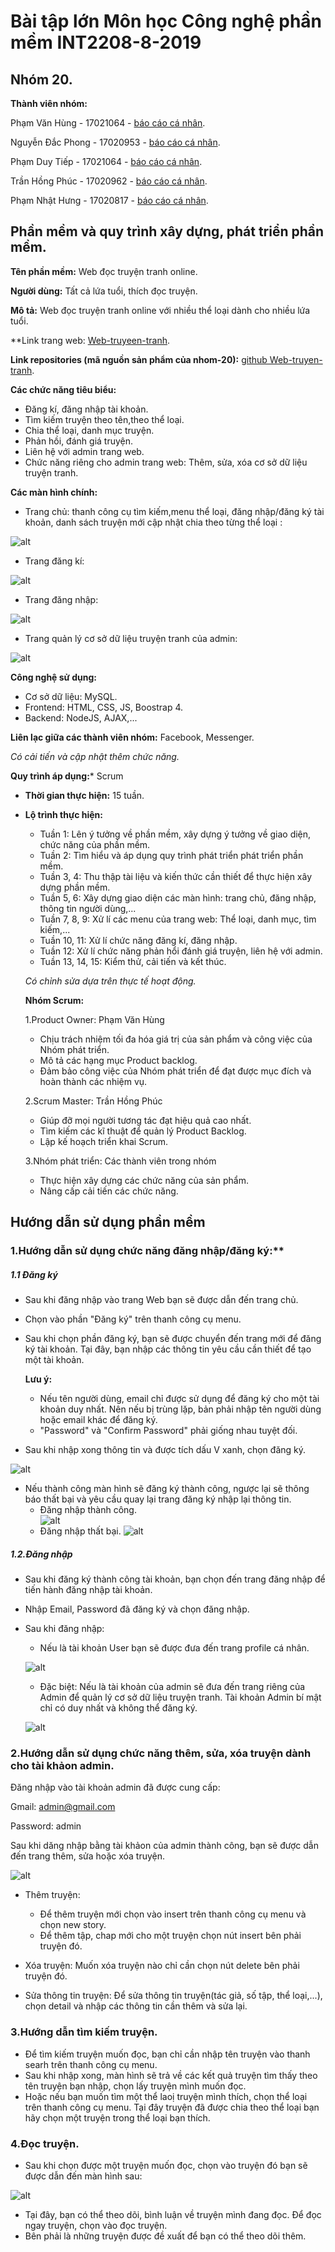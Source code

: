 # Bài tập lớn Môn học Công nghệ phần mềm INT2208-8-2019
## Nhóm 20.

**Thành viên nhóm:**

   Phạm Văn Hùng - 17021064 - [báo cáo cá nhân](https://github.com/phamhung99/INT2208-8-2019/tree/master/PhamVanHung).
  
   Nguyễn Đắc Phong - 17020953 - [báo cáo cá nhân](https://github.com/Nguyendacphong09/INT2208-8-2019/tree/master/NguyenDacPhong).
  
   Phạm Duy Tiếp - 17021064 - [báo cáo cá nhân](https://github.com/tiep2999/INT2208-8-2019/tree/master/PhamDuyTiep).
  
   Trần Hồng Phúc - 17020962 - [báo cáo cá nhân](https://github.com/17020962/INT2208-8-2019/tree/master/TranHongPhuc).
  
   Phạm Nhật Hưng - 17020817 - [báo cáo cá nhân](https://github.com/SkyHunter666/INT2208-8-2019/tree/master/PhamNhatHung).

## Phần mềm và quy trình xây dựng, phát triển phần mềm.

**Tên phần mềm:** Web đọc truyện tranh online.

**Người dùng:** Tất cả lứa tuổi, thích đọc truyện.

**Mô tả:** Web đọc truyện tranh online với nhiều thể loại dành cho nhiều lứa tuổi.

**Link trang web: [Web-truyeen-tranh](https://afternoon-gorge-98922.herokuapp.com/?fbclid=IwAR1Y6H9KRQORxnZ4Ux0ViRx64Tq0uWPh2bId4Rhwl4C8rbbdatYqRwYxOyU).

**Link repositories (mã nguồn sản phẩm của nhom-20):** [github Web-truyen-tranh](https://github.com/tiep2999/Website-truyen-tranh).

**Các chức năng tiêu biểu:**

  - Đăng kí, đăng nhập tài khoản.
  - Tìm kiếm truyện theo tên,theo thể loại.
  - Chia thể loại, danh mục truyện.
  - Phản hồi, đánh giá truyện.
  - Liên hệ với admin trang web. 
  - Chức năng riêng cho admin trang web: Thêm, sửa, xóa cơ sở dữ liệu truyện tranh.

**Các màn hình chính:** 

  - Trang chủ: thanh công cụ tìm kiếm,menu thể loại, đăng nhập/đăng ký tài khoản, danh sách truyện mới cập nhật chia theo từng thể loại :
  
  ![alt](https://github.com/tiep2999/aaaa/blob/master/home1.png)
  
  - Trang đăng kí:
  
  ![alt](https://github.com/tiep2999/aaaa/blob/master/logup.png)
  
  - Trang đăng nhập:
  
  ![alt](https://github.com/tiep2999/aaaa/blob/master/login.png)
  
  - Trang quản lý cơ sở dữ liệu truyện tranh của admin:
  
  ![alt](https://github.com/tiep2999/aaaa/blob/master/admin.png)
  
 **Công nghệ sử dụng:**
  + Cơ sở dữ liệu: MySQL.
  + Frontend: HTML, CSS, JS, Boostrap 4.
  + Backend: NodeJS, AJAX,... 
 
 **Liên lạc giữa các thành viên nhóm:** Facebook, Messenger.
 
  *Có cải tiến và cập nhật thêm chức năng.*
  
 **Quy trình áp dụng:*** Scrum
  
  - **Thời gian thực hiện:** 15 tuần.
  
  - **Lộ trình thực hiện:**
    - Tuần 1: Lên ý tưởng về phần mềm, xây dựng ý tưởng về giao diện, chức năng của phần mềm.
    - Tuần 2: Tìm hiểu và áp dụng quy trình phát triển phát triển phần mềm.
    - Tuần 3, 4: Thu thập tài liệu và kiến thức cần thiết để thực hiện xây dựng phần mềm.
    - Tuần 5, 6: Xây dựng giao diện các màn hình: trang chủ, đăng nhập, thông tin người dùng,...
    - Tuần 7, 8, 9: Xử lí các menu của trang web: Thể loại, danh mục, tìm kiếm,...
    - Tuần 10, 11: Xử lí chức năng đăng kí, đăng nhập.
    - Tuần 12: Xử lí chức năng phản hổi đánh giá truyện, liên hệ với admin.
    - Tuần 13, 14, 15: Kiểm thử, cải tiến và kết thúc.
    
    *Có chỉnh sửa dựa trên thực tế hoạt động.*
    
    **Nhóm Scrum:**
    
    1.Product Owner: Phạm Văn Hùng 
      - Chịu trách nhiệm tối đa hóa giá trị của sản phẩm và công việc của Nhóm phát triển.
      - Mô tả các hạng mục Product backlog.
      - Đảm bảo công việc của Nhóm phát triển để đạt được mục đích và hoàn thành các nhiệm vụ.
      
    2.Scrum Master: Trần Hồng Phúc
      - Giúp đỡ mọi người tương tác đạt hiệu quả cao nhất.
      - Tìm kiếm các kĩ thuật để quản lý Product Backlog.
      - Lập kế hoạch triển khai Scrum.
      
    3.Nhóm phát triển: Các thành viên trong nhóm
      - Thực hiện xây dựng các chức năng của sản phẩm.
      - Nâng cấp cải tiến các chức năng.
      
 ## Hướng dẫn sử dụng phần mềm
   
   ### 1.Hướng dẫn sử dụng chức năng đăng nhập/đăng ký:**
   
   ##### 1.1 Đăng ký
   - Sau khi đăng nhập vào trang Web bạn sẽ được dẫn đến trang chủ.
   - Chọn vào phần "Đăng ký" trên thanh công cụ menu.
   - Sau khi chọn phần đăng ký, bạn sẽ được chuyển đến trang mới để đăng ký tài khoản. Tại đây, bạn nhập các thông tin yêu cầu cần            thiết để tạo một tài khoản.
   
     **Lưu ý:**
     - Nếu tên người dùng, email chỉ được sử dụng để đăng ký cho một tài khoản duy nhất. Nên nếu bị trùng lặp, bản phải nhập tên người          dùng hoặc email khác để đăng ký.
     - "Password" và "Confirm Password" phải giống nhau tuyệt đối.
     
   - Sau khi nhập xong thông tin và được tích dấu V xanh, chọn đăng ký.
   
   ![alt](https://github.com/tiep2999/aaaa/blob/master/CNPM/enterLog.png)
     
   - Nếu thành công màn hình sẽ đăng ký thành công, ngược lại sẽ thông báo thất bại và yêu cầu quay lại trang đăng ký nhập lại thông          tin.
     - Đăng nhập thành công.  
   ![alt](https://github.com/tiep2999/aaaa/blob/master/CNPM/loginOK.png)
     - Đăng nhập thất bại.
   ![alt](https://github.com/tiep2999/aaaa/blob/master/CNPM/failLog.png)
   
   ##### 1.2.Đăng nhập
   
   - Sau khi đăng ký thành công tài khoản, bạn chọn đến trang đăng nhập để tiến hành đăng nhập tài khoản.
   - Nhập Email, Password đã đăng ký và chọn đăng nhập.
   - Sau khi đăng nhập:
      - Nếu là tài khoản User bạn sẽ được đưa đến trang profile cá nhân.
      
      ![alt](https://github.com/tiep2999/aaaa/blob/master/CNPM/profile.png)
      
      - Đặc biệt: Nếu là tài khoản của admin sẽ đưa đến trang riêng của Admin để quản lý cơ sở dữ liệu truyện tranh. Tài khoản Admin bí         mật chỉ có duy nhất và không thể đăng ký.
      
      ![alt](https://github.com/tiep2999/aaaa/blob/master/CNPM/admin.png)
      
  ### 2.Hướng dẫn sử dụng chức năng thêm, sửa, xóa truyện dành cho tài khảon admin.
  
  Đăng nhập vào tài khoản admin đã được cung cấp:

  Gmail: admin@gmail.com

  Password: admin
  
  Sau khi dăng nhập bằng tài khảon của admin thành công, bạn sẽ được dẫn đến trang thêm, sửa hoặc xóa truyện.
  
  ![alt](https://github.com/tiep2999/aaaa/blob/master/CNPM/admin.png)
  
   - Thêm truyện:
     - Để thêm truyện mới chọn vào insert trên thanh công cụ menu và chọn new story.
     - Để thêm tập, chap mới cho một truyện chọn nút insert bên phải truyện đó.
     
   - Xóa truyện: Muốn xóa truyện nào chỉ cần chọn nút delete bên phải truyện đó.
   
   - Sửa thông tin truyện: Để sửa thông tin truyện(tác giả, số tập, thể loại,...), chọn detail và nhập các thông tin cần thêm và sửa lại.
   
  ### 3.Hướng dẫn tìm kiếm truyện.
  
   - Để tìm kiếm truyện muốn đọc, bạn chỉ cần nhập tên truyện vào thanh searh trên thanh công cụ menu.
   - Sau khi nhập xong, màn hình sẽ trả về các kết quả truyện tìm thấy theo tên truyện bạn nhập, chọn lấy truyện mình muốn đọc.
   - Hoặc nếu bạn muốn tìm một thể laoị truyện mình thích, chọn thể loại trên thanh công cụ menu. Tại đây truyện đã được chia theo thể loại bạn hãy chọn một truyện trong thể loại bạn thích.
   
  ### 4.Đọc truyện.
  
   - Sau khi chọn được một truyện muốn đọc, chọn vào truyện đó bạn sẽ được dẫn đến màn hình sau:
   
   ![alt](https://github.com/tiep2999/aaaa/blob/master/readstory.png)
   
   - Tại đây, bạn có thể theo dõi, bình luận về truyện mình đang đọc. Để đọc ngay truyện, chọn vào đọc truyện.
   - Bên phải là những truyện được đề xuất để bạn có thể theo dõi thêm.
   
